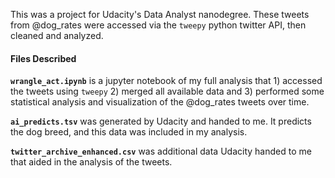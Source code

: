 This was a project for Udacity's Data Analyst nanodegree. These tweets from @dog_rates were accessed via the `tweepy` python twitter API, then cleaned and analyzed. 

#### Files Described

**`wrangle_act.ipynb`** is a jupyter notebook of my full analysis that 1) accessed the tweets using `tweepy` 2) merged all available data and 3) performed some statistical analysis and visualization of the @dog_rates tweets over time.

**`ai_predicts.tsv`** was generated by Udacity and handed to me. It predicts the dog breed, and this data was included in my analysis.

**`twitter_archive_enhanced.csv`** was additional data Udacity handed to me that aided in the analysis of the tweets.
